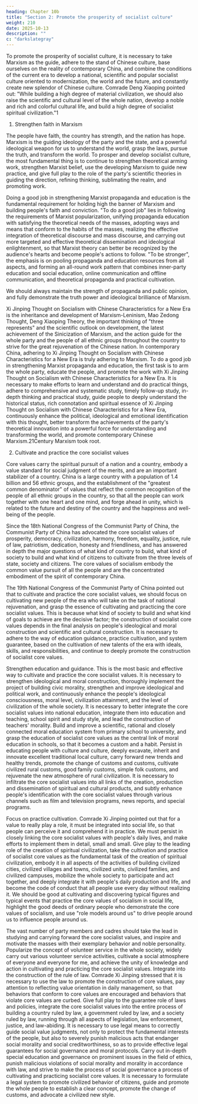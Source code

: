 ```yaml
---
heading: Chapter 10b
title: "Section 2: Promote the prosperity of socialist culture"
weight: 210
date: 2025-10-13
description: ""
c: "darkslategray"
---
```




To promote the prosperity of socialist culture, it is necessary to take Marxism as the guide, adhere to the stand of Chinese culture, base ourselves on the reality of contemporary China, and combine the conditions of the current era to develop a national, scientific and popular socialist culture oriented to modernization, the world and the future, and constantly create new splendor of Chinese culture. Comrade Deng Xiaoping pointed out: "While building a high degree of material civilization, we should also raise the scientific and cultural level of the whole nation, develop a noble and rich and colorful cultural life, and build a high degree of socialist spiritual civilization."1


1. Strengthen faith in Marxism

The people have faith, the country has strength, and the nation has hope. Marxism is the guiding
ideology of the party and the state, and a powerful ideological weapon for us to understand the world,
grasp the laws, pursue the truth, and transform the world. To prosper and develop socialist culture,
the most fundamental thing is to continue to strengthen theoretical arming work, strengthen Marxist
belief, use the developing Marxism to guide new practice, and give full play to the role of the party's
scientific theories in guiding the direction, refining thinking, sublimating the realm, and promoting
work.

Doing a good job in strengthening Marxist propaganda and education is the fundamental
requirement for holding high the banner of Marxism and building people's faith and conviction. "To
do a good job" lies in following the requirements of Marxist popularization, unifying propaganda
education with satisfying the theoretical needs of the masses, adopting ways and means that conform
to the habits of the masses, realizing the effective integration of theoretical discourse and mass
discourse, and carrying out more targeted and effective theoretical dissemination and ideological
enlightenment, so that Marxist theory can better be recognized by the audience's hearts and become
people's actions to follow. "To be stronger", the emphasis is on pooling propaganda and education
resources from all aspects, and forming an all-round work pattern that combines inner-party
education and social education, online communication and offline communication, and theoretical
propaganda and practical cultivation.

We should always maintain the strength of propaganda and public opinion, and fully demonstrate
the truth power and ideological brilliance of Marxism.

Xi Jinping Thought on Socialism with Chinese Characteristics for a New Era is the inheritance and
development of Marxism-Leninism, Mao Zedong Thought, Deng Xiaoping Theory, the important
thinking of "three represents" and the scientific outlook on development, the latest achievement of
the Sinicization of Marxism, and the action guide for the whole party and the people of all ethnic
groups throughout the country to strive for the great rejuvenation of the Chinese nation. In
contemporary China, adhering to Xi Jinping Thought on Socialism with Chinese Characteristics for
a New Era is truly adhering to Marxism. To do a good job in strengthening Marxist propaganda and
education, the first task is to arm the whole party, educate the people, and promote the work with
Xi Jinping Thought on Socialism with Chinese Characteristics for a New Era. It is necessary to
make efforts to learn and understand and do practical things, adhere to comprehensive and
systematic study, timely follow-up study, in-depth thinking and practical study, guide people to
deeply understand the historical status, rich connotation and spiritual essence of Xi Jinping Thought
on Socialism with Chinese Characteristics for a New Era, continuously enhance the political,
ideological and emotional identification with this thought, better transform the achievements of the
party's theoretical innovation into a powerful force for understanding and transforming the world,
and promote contemporary Chinese Marxism.21Century Marxism took root.

2. Cultivate and practice the core socialist values

Core values carry the spiritual pursuit of a nation and a country, embody a value standard for social
judgment of the merits, and are an important stabilizer of a country. China is a large country with a
population of 1.4 billion and 56 ethnic groups, and the establishment of the "greatest common
denominator" of values that reflect the common recognition of the people of all ethnic groups in the
country, so that all the people can work together with one heart and one mind, and forge ahead in
unity, which is related to the future and destiny of the country and the happiness and well-being of
the people.

Since the 18th National Congress of the Communist Party of China, the Communist Party of China
has advocated the core socialist values of prosperity, democracy, civilization, harmony, freedom,
equality, justice, rule of law, patriotism, dedication, honesty and friendliness, and has answered in
depth the major questions of what kind of country to build, what kind of society to build and what
kind of citizens to cultivate from the three levels of state, society and citizens. The core values of
socialism embody the common value pursuit of all the people and are the concentrated embodiment
of the spirit of contemporary China.

The 19th National Congress of the Communist Party of China pointed out that to cultivate and
practice the core socialist values, we should focus on cultivating new people of the era who will take
on the task of national rejuvenation, and grasp the essence of cultivating and practicing the core
socialist values. This is because what kind of society to build and what kind of goals to achieve are
the decisive factor; the construction of socialist core values depends in the final analysis on people's
ideological and moral construction and scientific and cultural construction. It is necessary to adhere
to the way of education guidance, practice cultivation, and system guarantee, based on the
cultivation of new talents of the era with ideals, skills, and responsibilities, and continue to deeply
promote the construction of socialist core values.

Strengthen education and guidance. This is the most basic and effective way to cultivate and practice
the core socialist values. It is necessary to strengthen ideological and moral construction, thoroughly
implement the project of building civic morality, strengthen and improve ideological and political
work, and continuously enhance the people's ideological consciousness, moral level, civilization
attainment, and the level of civilization of the whole society. It is necessary to better integrate the
core socialist values into national education, integrate them into education and teaching, school spirit
and study style, and lead the construction of teachers' morality. Build and improve a scientific,
rational and closely connected moral education system from primary school to university, and grasp
the education of socialist core values as the central link of moral education in schools, so that it
becomes a custom and a habit. Persist in educating people with culture and culture, deeply excavate,
inherit and innovate excellent traditional local culture, carry forward new trends and healthy trends,
promote the change of customs and customs, cultivate civilized rural customs, good family customs,
simple folk customs, and rejuvenate the new atmosphere of rural civilization. It is necessary to
infiltrate the core socialist values into all links of the creation, production and dissemination of
spiritual and cultural products, and subtly enhance people's identification with the core socialist
values through various channels such as film and television programs, news reports, and special
programs.

Focus on practice cultivation. Comrade Xi Jinping pointed out that for a value to really play a role,
it must be integrated into social life, so that people can perceive it and comprehend it in practice.
We must persist in closely linking the core socialist values with people's daily lives, and make efforts
to implement them in detail, small and small. Give play to the leading role of the creation of spiritual
civilization, take the cultivation and practice of socialist core values as the fundamental task of the
creation of spiritual civilization, embody it in all aspects of the activities of building civilized cities,
civilized villages and towns, civilized units, civilized families, and civilized campuses, mobilize the
whole society to participate and act together, and deeply integrate it with people's daily production
and life, and become the code of conduct that all people use every day without realizing it. We
should be good at cultivating and discovering typical figures and typical events that practice the
core values of socialism in social life, highlight the good deeds of ordinary people who demonstrate
the core values of socialism, and use "role models around us" to drive people around us to influence
people around us.

The vast number of party members and cadres should take the lead in studying and carrying forward
the core socialist values, and inspire and motivate the masses with their exemplary behavior and
noble personality. Popularize the concept of volunteer service in the whole society, widely carry out
various volunteer service activities, cultivate a social atmosphere of everyone and everyone for me,
and achieve the unity of knowledge and action in cultivating and practicing the core socialist values.
Integrate into the construction of the rule of law. Comrade Xi Jinping stressed that it is necessary to
use the law to promote the construction of core values, pay attention to reflecting value orientation
in daily management, so that behaviors that conform to core values are encouraged and behaviors
that violate core values are curbed. Give full play to the guarantee role of laws and policies, integrate
the core socialist values into the entire process of building a country ruled by law, a government
ruled by law, and a society ruled by law, running through all aspects of legislation, law enforcement,
justice, and law-abiding. It is necessary to use legal means to correctly guide social value judgments,
not only to protect the fundamental interests of the people, but also to severely punish malicious
acts that endanger social morality and social creditworthiness, so as to provide effective legal
guarantees for social governance and moral protocols. Carry out in-depth special education and
governance on prominent issues in the field of ethics, punish malicious violations of social morality
and morality in accordance with law, and strive to make the process of social governance a process
of cultivating and practicing socialist core values. It is necessary to formulate a legal system to
promote civilized behavior of citizens, guide and promote the whole people to establish a clear
concept, promote the change of customs, and advocate a civilized new style.


